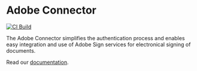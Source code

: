 # Adobe Connector

[![CI Build](https://github.com/axonivy-market/adobe-connector/actions/workflows/ci.yml/badge.svg)](https://github.com/axonivy-market/adobe-connector/actions/workflows/ci.yml)

The Adobe Connector simplifies the authentication process and enables easy integration and use of Adobe Sign services for electronical signing of documents.

Read our [documentation](adobe-connector-product/README.md).
